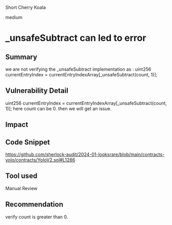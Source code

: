 Short Cherry Koala

medium

# _unsafeSubtract can led to error

## Summary
we are not verifying the _unsafeSubtract implementation as :
  uint256 currentEntryIndex = currentEntryIndexArray[_unsafeSubtract(count, 1)];

## Vulnerability Detail
uint256 currentEntryIndex = currentEntryIndexArray[_unsafeSubtract(count, 1)];
here count can be 0. then we will get an issue.
## Impact

## Code Snippet
https://github.com/sherlock-audit/2024-01-looksrare/blob/main/contracts-yolo/contracts/YoloV2.sol#L1286
## Tool used

Manual Review

## Recommendation
verify count is greater than 0.